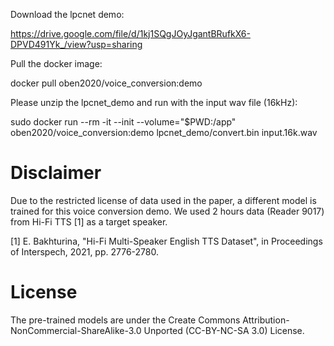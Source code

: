 Download the lpcnet demo: 

https://drive.google.com/file/d/1kj1SQgJOyJgantBRufkX6-DPVD491Yk_/view?usp=sharing

Pull the docker image:

docker pull oben2020/voice_conversion:demo

Please unzip the lpcnet_demo and run with the input wav file (16kHz):

sudo docker run --rm -it --init --volume="$PWD:/app" oben2020/voice_conversion:demo lpcnet_demo/convert.bin input.16k.wav

# Disclaimer
Due to the restricted license of data used in the paper, a different model is trained for this voice conversion demo. We used 2 hours data (Reader 9017) from Hi-Fi TTS [1] as a target speaker.

[1] E. Bakhturina, "Hi-Fi Multi-Speaker English TTS Dataset", in Proceedings of Interspech, 2021, pp. 2776-2780.

# License
The pre-trained models are under the Create Commons Attribution-NonCommercial-ShareAlike-3.0 Unported (CC-BY-NC-SA 3.0) License.
